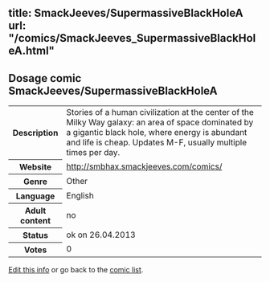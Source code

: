 title: SmackJeeves/SupermassiveBlackHoleA
url: "/comics/SmackJeeves_SupermassiveBlackHoleA.html"
---
Dosage comic SmackJeeves/SupermassiveBlackHoleA
-----------------------------------------

<p id="msg"></p>
<script type="text/javascript">
if (window.location.search === '?edit_info_mail=sent_ok') {
  var elem = document.getElementById("msg");
  elem.innerHTML = 'Edited information sucessfully sent.';
  elem.className = 'ok';
}
</script>
<table class="comicinfo">
<tr>
<th>Description</th><td>Stories of a human civilization at the center of the Milky Way galaxy: an area of space dominated by a gigantic black hole, where energy is abundant and life is cheap. Updates M-F, usually multiple times per day.</td>
</tr>
<tr>
<th>Website</th><td><a href="http://smbhax.smackjeeves.com/comics/">http://smbhax.smackjeeves.com/comics/</a></td>
</tr>
<tr>
<th>Genre</th><td>Other</td>
</tr>
<tr>
<th>Language</th><td>English</td>
</tr>
<tr>
<th>Adult content</th><td>no</td>
</tr>
<tr>
<th>Status</th><td>ok on 26.04.2013</td>
</tr>
<tr>
<th>Votes</th><td>0</td>
</tr>
</table>

[Edit this info](SmackJeeves_SupermassiveBlackHoleA_edit.html) or go back to the [comic list](../comic-index.html).
